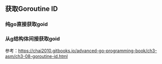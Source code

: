 ## 获取Goroutine ID

### 纯go直接获取goid

### 从g结构体间接获取goid

参考：https://chai2010.gitbooks.io/advanced-go-programming-book/ch3-asm/ch3-08-goroutine-id.html